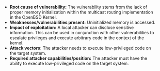 - **Root cause of vulnerability:** The vulnerability stems from the lack of proper memory initialization within the multicast routing implementation in the OpenBSD Kernel.
- **Weaknesses/vulnerabilities present:** Uninitialized memory is accessed.
- **Impact of exploitation:** A local attacker can disclose sensitive information. This can be used in conjunction with other vulnerabilities to escalate privileges and execute arbitrary code in the context of the kernel.
- **Attack vectors:** The attacker needs to execute low-privileged code on the target system.
- **Required attacker capabilities/position:** The attacker must have the ability to execute low-privileged code on the target system.
